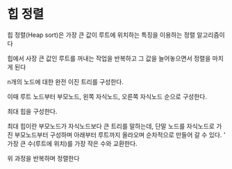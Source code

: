 # 힙 정렬

힙 정렬(Heap sort)은 가장 큰 값이 루트에 위치하는 특징을 이용하는 정렬 알고리즘이다

힙에서 사장 큰 값인 루트를 꺼내는 작업을 반복하고 그 값을 늘어놓으면서 정렬을 마치게 된다

n개의 노드에 대한 완전 이진 트리를 구성한다.

이때 루트 노드부터 부모노드, 왼쪽 자식노드, 오른쪽 자식노드 순으로 구성한다.

최대 힙을 구성한다. 

최대 힙이란 부모노드가 자식노드보다 큰 트리를 말하는데, 단말 노드를 자식노드로 가진 부모노드부터 구성하며 아래부터 루트까지 올라오며 순차적으로 만들어 갈 수 있다.
'
가장 큰 수(루트에 위치)를 가장 작은 수와 교환한다.

위 과정을 반복하며 정렬한다
